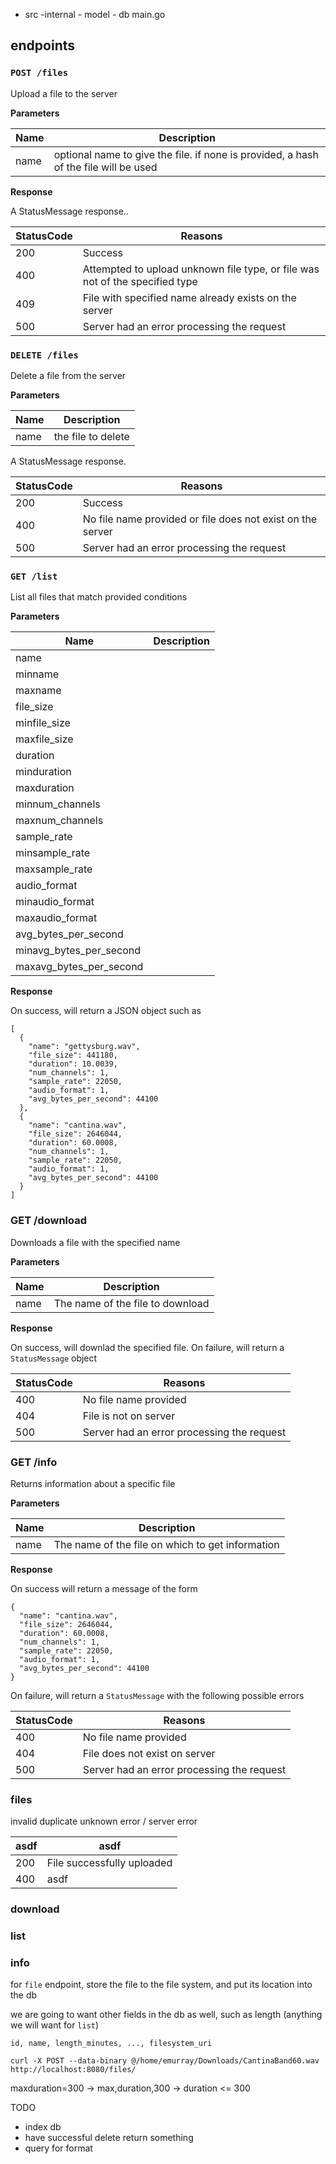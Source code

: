 


- src
    -internal
        - model
        - db
    main.go


## endpoints

### `POST /files`

Upload a file to the server

**Parameters**

| Name | Description |
| --- | --- |
| name  | optional name to give the file. if none is provided, a hash of the file will be used

**Response**

A StatusMessage response..

| StatusCode | Reasons |
| --- | --- |
| 200 | Success |
| 400 | Attempted to upload unknown file type, or file was not of the specified type |
| 409 | File with specified name already exists on the server |
| 500 | Server had an error processing the request |


### `DELETE /files`

Delete a file from the server

**Parameters**

| Name | Description |
| --- | --- |
| name  | the file to delete |

A StatusMessage response.

| StatusCode | Reasons |
| --- | --- |
| 200 | Success |
| 400 | No file name provided or file does not exist on the server |
| 500 | Server had an error processing the request |

### `GET /list`

List all files that match provided conditions

**Parameters**

| Name | Description |
| --- | --- |
| name | |
| minname | |
| maxname | |
| file_size | |
| minfile_size | |
| maxfile_size | |
| duration | |
| minduration | |
| maxduration | |
| minnum_channels | |
| maxnum_channels | |
| sample_rate | |
| minsample_rate | |
| maxsample_rate | |
| audio_format | |
| minaudio_format | |
| maxaudio_format | |
| avg_bytes_per_second | |
| minavg_bytes_per_second | |
| maxavg_bytes_per_second | |

**Response**

On success, will return a JSON object such as
```
[
  {
    "name": "gettysburg.wav",
    "file_size": 441180,
    "duration": 10.0039,
    "num_channels": 1,
    "sample_rate": 22050,
    "audio_format": 1,
    "avg_bytes_per_second": 44100
  },
  {
    "name": "cantina.wav",
    "file_size": 2646044,
    "duration": 60.0008,
    "num_channels": 1,
    "sample_rate": 22050,
    "audio_format": 1,
    "avg_bytes_per_second": 44100
  }
]
```
### GET /download

Downloads a file with the specified name

**Parameters**

| Name | Description |
| --- | --- |
| name | The name of the file to download |

**Response**

On success, will downlad the specified file.  On failure, will return a `StatusMessage` object

| StatusCode | Reasons |
| --- | --- |
| 400 | No file name provided |
| 404 | File is not on server |
| 500 | Server had an error processing the request |


### GET /info

Returns information about a specific file

**Parameters**

| Name | Description |
| --- | --- |
| name | The name of the file on which to get information |

**Response**

On success will return a message of the form

```
{
  "name": "cantina.wav",
  "file_size": 2646044,
  "duration": 60.0008,
  "num_channels": 1,
  "sample_rate": 22050,
  "audio_format": 1,
  "avg_bytes_per_second": 44100
}
```

On failure, will return a `StatusMessage` with the following possible errors

| StatusCode | Reasons |
| --- | --- |
| 400 | No file name provided |
| 404 | File does not exist on server |
| 500 | Server had an error processing the request |

### files

invalid
duplicate
unknown error / server error

| asdf | asdf |
| --- | --- |
| 200 | File successfully uploaded |
| 400 | asdf |

### download

### list

### info


for `file` endpoint, store the file to the file system, and put its location
into the db

we are going to want other fields in the db as well, such as length
(anything we will want for `list`)

```
id, name, length_minutes, ..., filesystem_uri
```

`curl -X POST --data-binary @/home/emurray/Downloads/CantinaBand60.wav http://localhost:8080/files/`


maxduration=300 -> max,duration,300 -> duration <= 300

TODO
- index db
- have successful delete return something
- query for format
